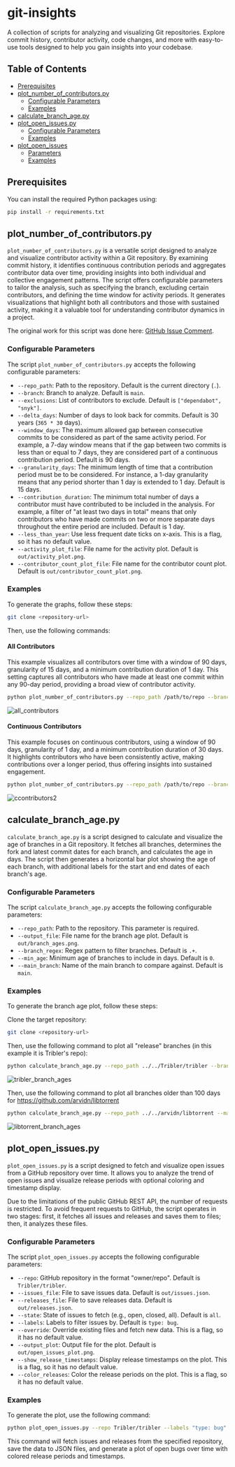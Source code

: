 # git-insights

A collection of scripts for analyzing and visualizing Git repositories. Explore commit history, contributor activity,
code changes, and more with easy-to-use tools designed to help you gain insights into your codebase.

## Table of Contents

- [Prerequisites](#prerequisites)
- [plot_number_of_contributors.py](#plot_number_of_contributorspy)
    - [Configurable Parameters](#configurable-parameters)
    - [Examples](#examples)
- [calculate_branch_age.py](#calculate_branch_agepy)
- [plot_open_issues.py](#plot_open_issuespy)
    - [Configurable Parameters](#configurable-parameters-1)
    - [Examples](#examples-1)
- [plot_open_issues](#plot_open_issues)
    - [Parameters](#configurable-parameters-2)
    - [Examples](#examples-2)

## Prerequisites

You can install the required Python packages using:

```bash
pip install -r requirements.txt
```

## plot_number_of_contributors.py

`plot_number_of_contributors.py` is a versatile script designed to analyze and visualize contributor activity within a
Git repository. By examining commit history, it identifies continuous contribution periods and aggregates contributor
data over time, providing insights into both individual and collective engagement patterns. The script offers
configurable parameters to tailor the analysis, such as specifying the branch, excluding certain contributors, and
defining the time window for activity periods. It generates visualizations that highlight both all contributors and
those with sustained activity, making it a valuable tool for understanding contributor dynamics in a project.

The original work for this script was done
here: [GitHub Issue Comment](https://github.com/drew2a/ivory-tower/issues/1#issuecomment-1884614714).

### Configurable Parameters

The script `plot_number_of_contributors.py` accepts the following configurable parameters:

- `--repo_path`: Path to the repository. Default is the current directory (`.`).
- `--branch`: Branch to analyze. Default is `main`.
- `--exclusions`: List of contributors to exclude. Default is `["dependabot", "snyk"]`.
- `--delta_days`: Number of days to look back for commits. Default is 30 years (`365 * 30` days).
- `--window_days`: The maximum allowed gap between consecutive commits to be considered as part of the same activity
  period. For example, a 7-day window means that if the gap between two commits is less than or equal to 7 days, they
  are considered part of a continuous contribution period. Default is 90 days.
- `--granularity_days`: The minimum length of time that a contribution period must be to be considered. For instance, a
  1-day granularity means that any period shorter than 1 day is extended to 1 day. Default is 15 days.
- `--contribution_duration`: The minimum total number of days a contributor must have contributed to be included in the
  analysis. For example, a filter of "at least two days in total" means that only contributors who have made commits on
  two or more separate days throughout the entire period are included. Default is 1 day.
- `--less_than_year`: Use less frequent date ticks on x-axis. This is a flag, so it has no default value.
- `--activity_plot_file`: File name for the activity plot. Default is `out/activity_plot.png`.
- `--contributor_count_plot_file`: File name for the contributor count plot. Default is
  `out/contributor_count_plot.png`.

### Examples

To generate the graphs, follow these steps:

```bash
git clone <repository-url>
```

Then, use the following commands:

#### All Contributors

This example visualizes all contributors over time with a window of 90 days, granularity of 15 days, and a minimum
contribution duration of 1 day. This setting captures all contributors who have made at least one commit within any
90-day period, providing a broad view of contributor activity.

```bash
python plot_number_of_contributors.py --repo_path /path/to/repo --branch main --window_days 90 --granularity_days 15 --contribution_duration 1 --activity_plot_file all_contributors.png
```

![all_contributors](https://github.com/user-attachments/assets/59c44c57-ea72-4974-881a-f6a720ed57ff)

#### Continuous Contributors

This example focuses on continuous contributors, using a window of 90 days, granularity of 1 day, and a minimum
contribution duration of 30 days. It highlights contributors who have been consistently active, making contributions
over a longer period, thus offering insights into sustained engagement.

```bash
python plot_number_of_contributors.py --repo_path /path/to/repo --branch main --window_days 90 --granularity_days 1 --contribution_duration 30 --contributor_count_plot_file continuous_contributors.png
```

![ccontributors2](https://github.com/user-attachments/assets/bb11ab72-791a-46f6-9058-bb526f95bad6)

## calculate_branch_age.py

`calculate_branch_age.py` is a script designed to calculate and visualize the age of branches in a Git
repository. It fetches all branches, determines the fork and latest commit dates for each branch, and calculates
the age in days. The script then generates a horizontal bar plot showing the age of each branch, with additional labels
for the start and end dates of each branch's age.

### Configurable Parameters

The script `calculate_branch_age.py` accepts the following configurable parameters:

- `--repo_path`: Path to the repository. This parameter is required.
- `--output_file`: File name for the branch age plot. Default is `out/branch_ages.png`.
- `--branch_regex`: Regex pattern to filter branches. Default is `.+`.
- `--min_age`: Minimum age of branches to include in days. Default is `0`.
- `--main_branch`: Name of the main branch to compare against. Default is `main`.

### Examples

To generate the branch age plot, follow these steps:

Clone the target repository:

 ```bash
 git clone <repository-url>
 ```

Then, use the following command to plot all "release" branches (in this example it is Tribler's repo):

```bash
python calculate_branch_age.py --repo_path ../../Tribler/tribler --branch_regex ".+release.+"
```

![tribler_branch_ages](https://github.com/user-attachments/assets/562e6765-bdf0-478b-9b4d-df1bb6cf08d2)

Then, use the following command to plot all branches older than 100 days for https://github.com/arvidn/libtorrent

```bash
python calculate_branch_age.py --repo_path ../../arvidn/libtorrent --main_branch master --min_age 100
```

![libtorrent_branch_ages](https://github.com/user-attachments/assets/1774e42f-fe64-40c3-b755-ebc5eda36309)

## plot_open_issues.py

`plot_open_issues.py` is a script designed to fetch and visualize open issues from a GitHub repository over time. It
allows you to analyze the trend of open issues and visualize release periods with optional coloring and timestamp
display.

Due to the limitations of the public GitHub REST API, the number of requests is restricted. To avoid frequent requests
to GitHub, the script operates in two stages: first, it fetches all issues and releases and saves them to files; then,
it analyzes these files.

### Configurable Parameters

The script `plot_open_issues.py` accepts the following configurable parameters:

- `--repo`: GitHub repository in the format "owner/repo". Default is `Tribler/tribler`.
- `--issues_file`: File to save issues data. Default is `out/issues.json`.
- `--releases_file`: File to save releases data. Default is `out/releases.json`.
- `--state`: State of issues to fetch (e.g., open, closed, all). Default is `all`.
- `--labels`: Labels to filter issues by. Default is `type: bug`.
- `--override`: Override existing files and fetch new data. This is a flag, so it has no default value.
- `--output_plot`: Output file for the plot. Default is `out/open_issues_plot.png`.
- `--show_release_timestamps`: Display release timestamps on the plot. This is a flag, so it has no default value.
- `--color_releases`: Color the release periods on the plot. This is a flag, so it has no default value.

### Examples

To generate the plot, use the following command:

```bash
python plot_open_issues.py --repo Tribler/tribler --labels "type: bug" --output_plot out/open_issues_plot.png --show_release_timestamps --color_releases
```

This command will fetch issues and releases from the specified repository, save the data to JSON files, and generate a
plot of open bugs over time with colored release periods and timestamps.
